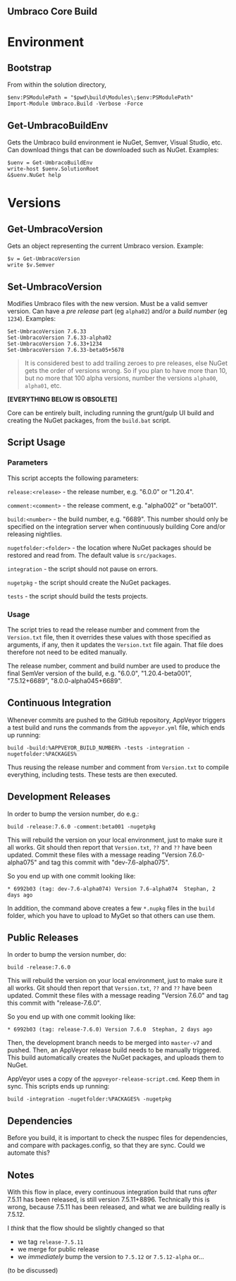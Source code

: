 Umbraco Core Build
--


# Environment

## Bootstrap

From within the solution directory,

    $env:PSModulePath = "$pwd\build\Modules\;$env:PSModulePath"
    Import-Module Umbraco.Build -Verbose -Force

## Get-UmbracoBuildEnv

Gets the Umbraco build environment ie NuGet, Semver, Visual Studio, etc. Can download things that can be downloaded such as NuGet. Examples:

    $uenv = Get-UmbracoBuildEnv
    write-host $uenv.SolutionRoot
    &$uenv.NuGet help

# Versions

## Get-UmbracoVersion

Gets an object representing the current Umbraco version. Example:

    $v = Get-UmbracoVersion
    write $v.Semver

## Set-UmbracoVersion

Modifies Umbraco files with the new version. Must be a valid semver version. Can have a *pre release* part (eg `alpha02`) and/or a *build number* (eg `1234`). Examples:

    Set-UmbracoVersion 7.6.33
    Set-UmbracoVersion 7.6.33-alpha02
    Set-UmbracoVersion 7.6.33+1234
    Set-UmbracoVersion 7.6.33-beta05+5678

>It is considered best to add trailing zeroes to pre releases, else NuGet gets the order of versions wrong. So if you plan to have more than 10, but no more that 100 alpha versions, number the versions `alpha00`, `alpha01`, etc. 

**[EVERYTHING BELOW IS OBSOLETE]**

Core can be entirely built, including running the grunt/gulp UI build and creating the NuGet packages, from the `build.bat` script.

## Script Usage 

### Parameters

This script accepts the following parameters:

`release:<release>` - the release number, e.g. "6.0.0" or "1.20.4".

`comment:<comment>` - the release comment, e.g. "alpha002" or "beta001".

`build:<number>` - the build number, e.g. "6689". This number should only be specified on the integration server when continuously building Core and/or releasing nightlies.

`nugetfolder:<folder>` - the location where NuGet packages should be restored and read from. The default value is `src/packages`.

`integration` - the script should not pause on errors.

`nugetpkg` - the script should create the NuGet packages.

`tests` - the script should build the tests projects.

### Usage

The script tries to read the release number and comment from the `Version.txt` file, then it overrides these values with those specified as arguments, if any, then it updates the `Version.txt` file again. That file does therefore not need to be edited manually.
 
The release number, comment and build number are used to produce the final SemVer version of the build, e.g. "6.0.0", "1.20.4-beta001", "7.5.12+6689", "8.0.0-alpha045+6689".
 
## Continuous Integration
 
Whenever commits are pushed to the GitHub repository, AppVeyor triggers a test build and runs the commands from the `appveyor.yml` file, which ends up running: 
 
```
build -build:%APPVEYOR_BUILD_NUMBER% -tests -integration -nugetfolder:%PACKAGES%
```
 
Thus reusing the release number and comment from `Version.txt` to compile everything, including tests. These tests are then executed.

## Development Releases

In order to bump the version number, do e.g.: 
```
build -release:7.6.0 -comment:beta001 -nugetpkg
```

This will rebuild the version on your local environment, just to make sure it all works. Git should then report that `Version.txt`, `??` and `??` have been updated. Commit these files with a message reading "Version 7.6.0-alpha075" and tag this commit with "dev-7.6-alpha075".

So you end up with one commit looking like:
```
* 6992b03 (tag: dev-7.6-alpha074) Version 7.6-alpha074  Stephan, 2 days ago
```

In addition, the command above creates a few `*.nupkg` files in the `build` folder, which you have to upload to MyGet so that others can use them.
 
## Public Releases

In order to bump the version number, do:
```
build -release:7.6.0
```

This will rebuild the version on your local environment, just to make sure it all works. Git should then report that `Version.txt`, `??` and `??` have been updated. Commit these files with a message reading "Version 7.6.0" and tag this commit with "release-7.6.0".

So you end up with one commit looking like:
```
* 6992b03 (tag: release-7.6.0) Version 7.6.0  Stephan, 2 days ago
```

Then, the development branch needs to be merged into `master-v7` and pushed. Then, an AppVeyor release build needs to be manually triggered. This build automatically creates the NuGet packages, and uploads them to NuGet.

AppVeyor uses a copy of the `appveyor-release-script.cmd`. Keep them in sync. This scripts ends up running:
```
build -integration -nugetfolder:%PACKAGES% -nugetpkg
```

## Dependencies

Before you build, it is important to check the nuspec files for dependencies, and compare with packages.config, so that they are sync. Could we automate this?

## Notes

With this flow in place, every continuous integration build that runs *after* 7.5.11 has been released, is still version 7.5.11+8896. Technically this is wrong, because 7.5.11 has been released, and what we are building really is 7.5.12.

I *think* that the flow should be slightly changed so that
- we tag `release-7.5.11`
- we merge for public release
- we *immediately* bump the version to `7.5.12` or `7.5.12-alpha` or...

(to be discussed)